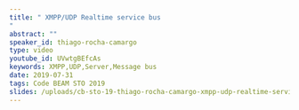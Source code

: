 ```yaml
---
title: " XMPP/UDP Realtime service bus
"
abstract: ""
speaker_id: thiago-rocha-camargo
type: video
youtube_id: UVwtgBEfcAs
keywords: XMPP,UDP,Server,Message bus
date: 2019-07-31
tags: Code BEAM STO 2019
slides: /uploads/cb-sto-19-thiago-rocha-camargo-xmpp-udp-realtime-service-bus-compressed.pdf
---
```


